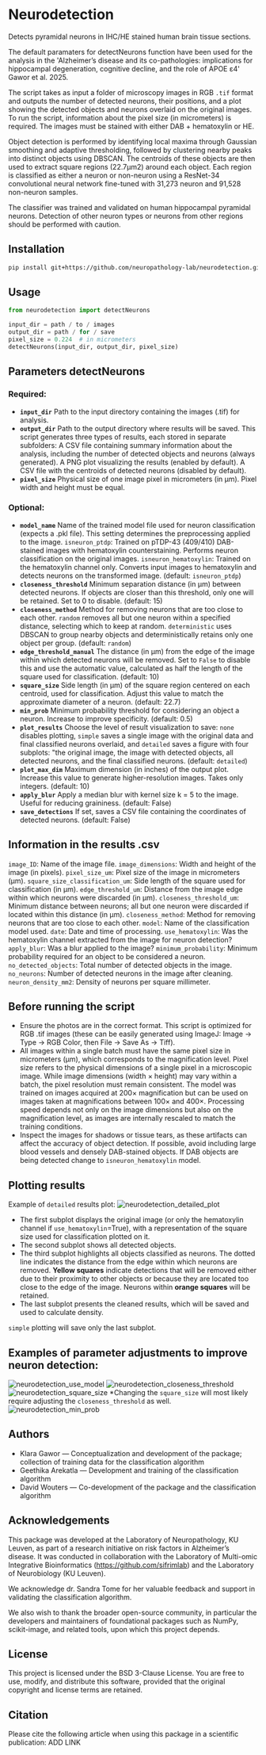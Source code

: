 # Neurodetection
Detects pyramidal neurons in IHC/HE stained human brain tissue sections. 

The default paramaters for detectNeurons function have been used for the analysis in the 'Alzheimer’s disease and its co-pathologies: implications for hippocampal degeneration, cognitive decline, and the role of APOE ε4' Gawor et al. 2025.

The script takes as input a folder of microscopy images in RGB `.tif` format and outputs the number of detected neurons, their positions, and a plot showing the detected objects and neurons overlaid on the original images. To run the script, information about the pixel size (in micrometers) is required. The images must be stained with either DAB + hematoxylin or HE.

Object detection is performed by identifying local maxima through Gaussian smoothing and adaptive thresholding, followed by clustering nearby peaks into distinct objects using DBSCAN. The centroids of these objects are then used to extract square regions (22.7μm2) around each object. Each region is classified as either a neuron or non-neuron using a ResNet-34 convolutional neural network fine-tuned with 31,273 neuron and 91,528 non-neuron samples. 

The classifier was trained and validated on human hippocampal pyramidal neurons. Detection of other neuron types or neurons from other regions should be performed with caution.

## Installation
```bash
pip install git+https://github.com/neuropathology-lab/neurodetection.git
```

## Usage

```python
from neurodetection import detectNeurons

input_dir = path / to / images
output_dir = path / for / save
pixel_size = 0.224  # in micrometers
detectNeurons(input_dir, output_dir, pixel_size)
```

## Parameters detectNeurons
### Required:
* **`input_dir`** Path to the input directory containing the images (.tif) for analysis.
* **`output_dir`** Path to the output directory where results will be saved.
This script generates three types of results, each stored in separate subfolders: A CSV file containing summary information about the analysis, including the number of detected objects and neurons (always generated). A PNG plot visualizing the results (enabled by default). A CSV file with the centroids of detected neurons (disabled by default).
* **`pixel_size`** Physical size of one image pixel in micrometers (in μm). Pixel width and height must be equal.

### Optional:
* **`model_name`** Name of the trained model file used for neuron classification (expects a .pkl file). This setting determines the preprocessing applied to the image. `isneuron_ptdp`: Trained on pTDP-43 (409/410) DAB-stained images with hematoxylin counterstaining. Performs neuron classification on the original images. `isneuron_hematoxylin`: Trained on the hematoxylin channel only. Converts input images to hematoxylin and detects neurons on the transformed image. (default: `isneuron_ptdp`)
* **`closeness_threshold`** Minimum separation distance (in μm) between detected neurons. If objects are closer than this threshold, only one will be retained. Set to 0 to disable. (default: 15)
* **`closeness_method`** Method for removing neurons that are too close to each other. `random` removes all but one neuron within a specified distance, selecting which to keep at random. `deterministic` uses DBSCAN to group nearby objects and deterministically retains only one object per group. (default: `random`)
* **`edge_threshold_manual`** The distance (in μm) from the edge of the image within which detected neurons will be removed. Set to `False` to disable this and use the automatic value, calculated as half the length of the square used for classification. (default: 10)
* **`square_size`** Side length (in μm) of the square region centered on each centroid, used for classification. Adjust this value to match the approximate diameter of a neuron. (default: 22.7)
* **`min_prob`** Minimum probability threshold for considering an object a neuron. Increase to improve specificity. (default: 0.5)
* **`plot_results`**  Choose the level of result visualization to save: `none` disables plotting, `simple` saves a single image with the original data and final classified neurons overlaid, and `detailed` saves a figure with four subplots: "the original image, the image with detected objects, all detected neurons, and the final classified neurons. (default: `detailed`)
* **`plot_max_dim`** Maximum dimension (in inches) of the output plot. Increase this value to generate higher-resolution images. Takes only integers. (default: 10)
* **`apply_blur`**  Apply a median blur with kernel size k = 5 to the image. Useful for reducing graininess. (default: False)
* **`save_detections`** If set, saves a CSV file containing the coordinates of detected neurons. (default: False)

## Information in the results .csv
`image_ID`: Name of the image file.
`image_dimensions`: Width and height of the image (in pixels).
`pixel_size_um`: Pixel size of the image in micrometers (µm).
`square_size_classification_um`: Side length of the square used for classification (in µm).
`edge_threshold_um`: Distance from the image edge within which neurons were discarded (in µm).
`closeness_threshold_um`: Minimum distance between neurons; all but one neuron were discarded if located within this distance (in µm).
`closeness_method`: Method for removing neurons that are too close to each other.
`model`: Name of the classification model used.
`date`: Date and time of processing.
`use_hematoxylin`: Was the hematoxylin channel extracted from the image for neuron detection?
`apply_blur`: Was a blur applied to the image?
`minimum_probability`: Minimum probability required for an object to be considered a neuron.
`no_detected_objects`: Total number of detected objects in the image.
`no_neurons`: Number of detected neurons in the image after cleaning.
`neuron_density_mm2`: Density of neurons per square millimeter.

## Before running the script
- Ensure the photos are in the correct format. This script is optimized for RGB .tif images (these can be easily generated using ImageJ: Image → Type → RGB Color, then File → Save As → Tiff).
- All images within a single batch must have the same pixel size in micrometers (µm), which corresponds to the magnification level. Pixel size refers to the physical dimensions of a single pixel in a microscopic image. While image dimensions (width × height) may vary within a batch, the pixel resolution must remain consistent. The model was trained on images acquired at 200× magnification but can be used on images taken at magnifications between 100× and 400×. Processing speed depends not only on the image dimensions but also on the magnification level, as images are internally rescaled to match the training conditions.
- Inspect the images for shadows or tissue tears, as these artifacts can affect the accuracy of object detection. If possible, avoid including large blood vessels and densely DAB-stained objects. If DAB objects are being detected change to `isneuron_hematoxylin` model.

## Plotting results
Example of `detailed` results plot:
![neurodetection_detailed_plot](https://github.com/user-attachments/assets/84e368b2-7ebd-4615-89a8-6932c454123b)
- The first subplot displays the original image (or only the hematoxylin channel if `use_hematoxylin`=True), with a representation of the square size used for classification plotted on it.
- The second subplot shows all detected objects.
- The third subplot highlights all objects classified as neurons. The dotted line indicates the distance from the edge within which neurons are removed. **Yellow squares** indicate detections that will be removed either due to their proximity to other objects or because they are located too close to the edge of the image. Neurons within **orange squares** will be retained. 
- The last subplot presents the cleaned results, which will be saved and used to calculate density.

`simple` plotting will save only the last subplot. 

## Examples of parameter adjustments to improve neuron detection:
![neurodetection_use_model](https://github.com/user-attachments/assets/625832ce-562b-4991-a5cc-3a9a7522bc12)
![neurodetection_closeness_threshold](https://github.com/user-attachments/assets/0d0f97d2-b488-4223-b911-49d695fd8f53)
![neurodetection_square_size](https://github.com/user-attachments/assets/a105040a-b196-4739-8a1d-5f13d3cf725b)
*Changing the `square_size` will most likely require adjusting the `closeness_threshold` as well.
![neurodetection_min_prob](https://github.com/user-attachments/assets/6a2f1a1e-e823-4254-96d0-a906d39e0cc9)

## Authors
- Klara Gawor — Conceptualization and development of the package; collection of training data for the classification algorithm  
- Geethika Arekatla — Development and training of the classification algorithm  
- David Wouters — Co-development of the package and the classification algorithm

## Acknowledgements
This package was developed at the Laboratory of Neuropathology, KU Leuven, as part of a research initiative on risk factors in Alzheimer’s disease. 
It was conducted in collaboration with the Laboratory of Multi-omic Integrative Bioinformatics (https://github.com/sifrimlab) and the Laboratory of Neurobiology (KU Leuven).

We acknowledge dr. Sandra Tome for her valuable feedback and support in validating the classification algorithm.

We also wish to thank the broader open-source community, in particular the developers and maintainers of foundational packages such as NumPy, scikit-image, and related tools, upon which this project depends.

## License
This project is licensed under the BSD 3-Clause License.
You are free to use, modify, and distribute this software, provided that the original copyright and license terms are retained.

## Citation
Please cite the following article when using this package in a scientific publication: ADD LINK
